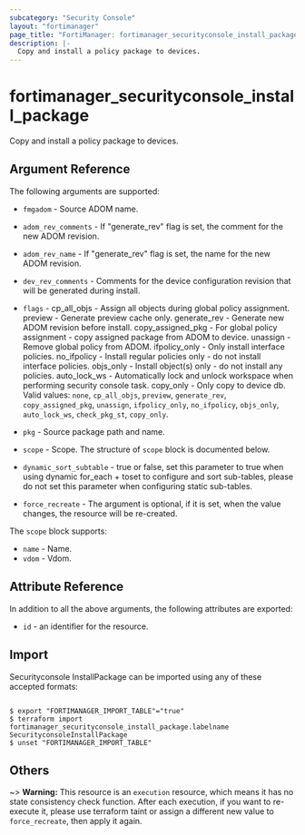 ```yaml
---
subcategory: "Security Console"
layout: "fortimanager"
page_title: "FortiManager: fortimanager_securityconsole_install_package"
description: |-
  Copy and install a policy package to devices.
---
```


# fortimanager_securityconsole_install_package
Copy and install a policy package to devices.

## Argument Reference


The following arguments are supported:


* `fmgadom` - Source ADOM name.
* `adom_rev_comments` - If "generate_rev" flag is set, the comment for the new ADOM revision.
* `adom_rev_name` - If "generate_rev" flag is set, the name for the new ADOM revision.
* `dev_rev_comments` - Comments for the device configuration revision that will be generated during install.
* `flags` - cp_all_objs - Assign all objects during global policy assignment. preview - Generate preview cache only. generate_rev - Generate new ADOM revision before install. copy_assigned_pkg - For global policy assignment - copy assigned package from ADOM to device. unassign - Remove global policy from ADOM. ifpolicy_only - Only install interface policies. no_ifpolicy - Install regular policies only - do not install interface policies. objs_only - Install object(s) only - do not install any policies. auto_lock_ws - Automatically lock and unlock workspace when performing security console task. copy_only - Only copy to device db. Valid values: `none`, `cp_all_objs`, `preview`, `generate_rev`, `copy_assigned_pkg`, `unassign`, `ifpolicy_only`, `no_ifpolicy`, `objs_only`, `auto_lock_ws`, `check_pkg_st`, `copy_only`.

* `pkg` - Source package path and name.
* `scope` - Scope. The structure of `scope` block is documented below.
* `dynamic_sort_subtable` - true or false, set this parameter to true when using dynamic for_each + toset to configure and sort sub-tables, please do not set this parameter when configuring static sub-tables.
* `force_recreate` - The argument is optional, if it is set, when the value changes, the resource will be re-created.

The `scope` block supports:

* `name` - Name.
* `vdom` - Vdom.


## Attribute Reference

In addition to all the above arguments, the following attributes are exported:
* `id` - an identifier for the resource.

## Import

Securityconsole InstallPackage can be imported using any of these accepted formats:
```

$ export "FORTIMANAGER_IMPORT_TABLE"="true"
$ terraform import fortimanager_securityconsole_install_package.labelname SecurityconsoleInstallPackage
$ unset "FORTIMANAGER_IMPORT_TABLE"
```

## Others

~> **Warning:** This resource is an `execution` resource, which means it has no state consistency check function. After each execution, if you want to re-execute it, please use terraform taint or assign a different new value to `force_recreate`, then apply it again.
